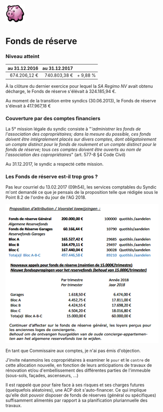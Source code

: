 <link rel="stylesheet" href="normal4.css">

![](icon_earn.png)

# Fonds de réserve

### Niveau atteint

| au 31.12.2016 | au 31.12.2017 | &nbsp; |
| ---: | ---: | --- |
| 674.206,12 &euro; | 740.803,38 &euro; | + 9,88 % |

&Agrave; la clôture du dernier exercice pour lequel la *SA Regimo NV* avait obtenu décharge, le Fonds de réserve s'élévait à 324.185,94 &euro;.

Au moment de la transition entre syndics (30.06.2013), le Fonds de réserve s'élevait à 417.967,18 &euro;

### Couverture par des comptes financiers

La 5° mission légale du syndic consiste à "*'administrer les fonds de l'association des copropriétaires; dans la mesure du possible, ces fonds doivent être intégralement placés sur divers comptes, dont obligatoirement un compte distinct pour le fonds de roulement et un compte distinct pour le fonds de réserve; tous ces comptes doivent être ouverts au nom de l'association des copropriétaires*" (art. 577-8 §4 Code Civil)

Au 31.12.2017, le syndic a respecté cette mission.

### Les Fonds de réserve est-il trop gros ?

Pas leur courriel du 13.02.2017 (09h54), les services comptables du Syndic m'ont demandé ce que je pensais de la proposition telle que rédigée sous le Point 8.2 de l'ordre du jour de l'AG 2018.

![](pt_8-2.png)

En tant que Commissaire aux comptes, je n'ai pas émis d'objection. 

J'invite néanmoins les copropriétaires à examiner le `pour` et le `contre` de cette allocation nouvelle, en fonction de leurs anticipations de travaux de rénovation et/ou d'embellissement des différentes parties de l'immeuble (sous-sols, façades, ascenseurs, ...)

Il est rappelé que pour faire face à ses risques et ses charges futures (quelquefois aléatoires), une ACP doit s'auto-financer. Ce qui implique qu'elle doit pouvoir disposer de fonds de réserves (général ou spécifiques) suffisamment alimentés par rapport à sa planification pluriannuelle des travaux.



